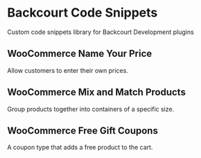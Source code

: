 # Backcourt Code Snippets
Custom code snippets library for Backcourt Development plugins

## WooCommerce Name Your Price
Allow customers to enter their own prices.

## WooCommerce Mix and Match Products
Group products together into containers of a specific size.

## WooCommerce Free Gift Coupons
A coupon type that adds a free product to the cart.
